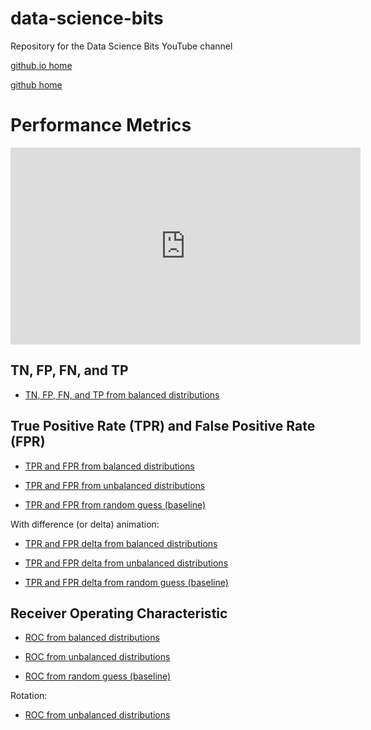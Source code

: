 # data-science-bits
Repository for the Data Science Bits YouTube channel

[github.io home](https://felipepenha.github.io/data-science-bits/)

[github home](https://github.com/felipepenha/data-science-bits)

# Performance Metrics

<iframe width="560" height="315" src="https://www.youtube.com/embed/videoseries?list=PLAyz_McAak4kdOqpribZk3pyw3NSNHb3q" frameborder="0" allow="accelerometer; autoplay; clipboard-write; encrypted-media; gyroscope; picture-in-picture" allowfullscreen></iframe>

## TN, FP, FN, and TP

* [TN, FP, FN, and TP from balanced distributions](https://felipepenha.github.io/data-science-bits/performance_metrics/distr_balanced.html)

## True Positive Rate (TPR) and False Positive Rate (FPR)

* [TPR and FPR from balanced distributions](https://felipepenha.github.io/data-science-bits/performance_metrics/TPR_FPR_balanced.html)

* [TPR and FPR from unbalanced distributions](https://felipepenha.github.io/data-science-bits/performance_metrics/TPR_FPR_unbalanced.html)

* [TPR and FPR from random guess (baseline)](https://felipepenha.github.io/data-science-bits/performance_metrics/TPR_FPR_baseline.html)

With difference (or delta) animation:

* [TPR and FPR delta from balanced distributions](https://felipepenha.github.io/data-science-bits/performance_metrics/TPR_FPR_diff_balanced.html)

* [TPR and FPR delta from unbalanced distributions](https://felipepenha.github.io/data-science-bits/performance_metrics/TPR_FPR_diff_unbalanced.html)

* [TPR and FPR delta from random guess (baseline)](https://felipepenha.github.io/data-science-bits/performance_metrics/TPR_FPR_diff_baseline.html)

## Receiver Operating Characteristic

* [ROC from balanced distributions](https://felipepenha.github.io/data-science-bits/performance_metrics/ROC_balanced.html)

* [ROC from unbalanced distributions](https://felipepenha.github.io/data-science-bits/performance_metrics/ROC_unbalanced.html)

* [ROC from random guess (baseline)](https://felipepenha.github.io/data-science-bits/performance_metrics/ROC_baseline.html)


Rotation:

* [ROC from unbalanced distributions](https://felipepenha.github.io/data-science-bits/performance_metrics/ROC_rotation_unbalanced.html)

